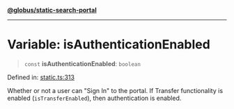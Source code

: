 [**@globus/static-search-portal**](../README.md)

***

# Variable: isAuthenticationEnabled

> `const` **isAuthenticationEnabled**: `boolean`

Defined in: [static.ts:313](https://github.com/globus/static-search-portal/blob/990a456048a4b0fddd1bdca97dfdd497ec165350/static.ts#L313)

Whether or not a user can "Sign In" to the portal.
If Transfer functionality is enabled (`isTransferEnabled`), then authentication is enabled.
